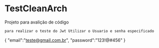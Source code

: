 # TestCleanArch
Projeto para avalição de código

```` para realizar o teste do Jwt Utilizar o Usuario e senha especificado ````

{
 "email":"teste@gmail.com.br",
 "password":"123!@#456"
}
